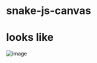 # snake-js-canvas
# looks like 

![image](https://user-images.githubusercontent.com/107566335/178591993-65d7d5b9-3934-4cb0-bd41-d8cb9461d137.png)
